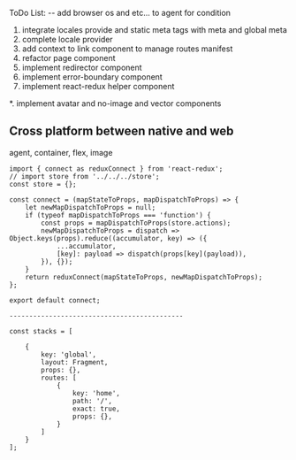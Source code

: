 ToDo List:
-- add browser os and etc... to agent for condition
1. integrate locales provide and static meta tags with meta and global meta
2. complete locale provider
3. add context to link component to manage routes manifest
4. refactor page component
5. implement redirector component
6. implement error-boundary component
7. implement react-redux helper component

*. implement avatar and no-image and vector components

## Cross platform between native and web
agent, container, flex, image

```
import { connect as reduxConnect } from 'react-redux';
// import store from '../../../store';
const store = {};

const connect = (mapStateToProps, mapDispatchToProps) => {
    let newMapDispatchToProps = null;
    if (typeof mapDispatchToProps === 'function') {
        const props = mapDispatchToProps(store.actions);
        newMapDispatchToProps = dispatch => Object.keys(props).reduce((accumulator, key) => ({
            ...accumulator,
            [key]: payload => dispatch(props[key](payload)),
        }), {});
    }
    return reduxConnect(mapStateToProps, newMapDispatchToProps);
};

export default connect;

--------------------------------------------

const stacks = [

    {
        key: 'global',
        layout: Fragment,
        props: {},
        routes: [
            {
                key: 'home',
                path: '/',
                exact: true,
                props: {},
            }
        ]
    }
];

```
